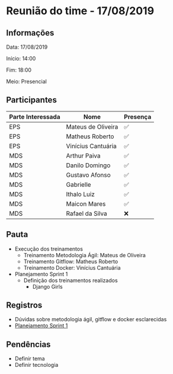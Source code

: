 # Reunião do time - 17/08/2019

## Informações

Data: 17/08/2019

Início: 14:00

Fim: 18:00

Meio: Presencial

## Participantes

|Parte Interessada|Nome|Presença|
|-----------------|----|--------|
|EPS|Mateus de Oliveira| :white_check_mark:|
|EPS|Matheus Roberto| :white_check_mark:|
|EPS|Vinícius Cantuária| :white_check_mark:|
|MDS|Arthur Paiva| :white_check_mark:|
|MDS|Danilo Domingo| :white_check_mark:|
|MDS|Gustavo Afonso| :white_check_mark:|
|MDS|Gabrielle| :white_check_mark:|
|MDS|Ithalo Luiz| :white_check_mark:|
|MDS|Maicon Mares| :white_check_mark:|
|MDS|Rafael da Silva| :x:|


## Pauta

* Execução dos treinamentos
    * Treinamento Metodologia Ágil: Mateus de Oliveira
    * Treinamento Gitflow: Matheus Roberto
    * Treinamento Docker: Vinícius Cantuária
* Planejamento Sprint 1
    * Definição dos treinamentos realizados
        * Django Girls

## Registros

* Dúvidas sobre metodologia ágil, gitflow e docker esclarecidas
* [Planejamento Sprint 1](sprints/sprint1/planejamento)

## Pendências

* Definir tema
* Definir tecnologia
